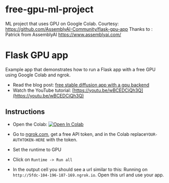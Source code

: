 # free-gpu-ml-project
ML project that uses GPU on Google Colab.
Courtesy: https://github.com/AssemblyAI-Community/flask-gpu-app
Thanks to : Patrick from AssemblyAI https://www.assemblyai.com/

# Flask GPU app

Example app that demonstrates how to run a Flask app with a free GPU using Google Colab and ngrok.

- Read the blog post: [free stable diffusion app with a gpu backend](https://www.assemblyai.com/blog/build-a-free-stable-diffusion-app-with-a-gpu-backend/)
- Watch the YouTube tutorial: [https://youtu.be/wBCEDCiQh3Q](https://youtu.be/wBCEDCiQh3Q)

## Instructions

- Open the Colab: [![Open In Colab](https://colab.research.google.com/assets/colab-badge.svg)](https://github.com/aadicodes/Free-GPU-ML-project-using-flask/blob/main/notebook.ipynb)

- Go to [ngrok.com](ngrok.com), get a free API token, and in the Colab replace`YOUR-AUTHTOKEN-HERE` with the token.

- Set the runtime to GPU

- Click on `Runtime -> Run all`

- In the output cell you should see a url similar to this: Running on `http://5fdc-104-196-187-169.ngrok.io`. Open this url and use your app.
